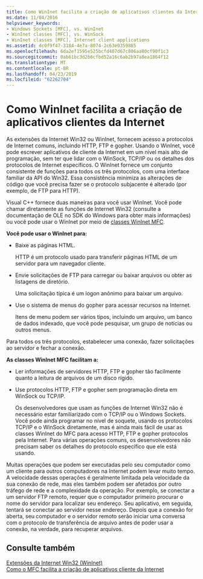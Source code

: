 ```yaml
---
title: Como WinInet facilita a criação de aplicativos clientes da Internet
ms.date: 11/04/2016
helpviewer_keywords:
- Windows Sockets [MFC], vs. WinInet
- WinInet classes [MFC], vs. WinSock
- WinInet classes [MFC], Internet client applications
ms.assetid: dc0f9f47-3184-4e7a-8074-2c63e0359885
ms.openlocfilehash: 6da2ef1595e525bcfd407d67c806aa80cf90f1c3
ms.sourcegitcommit: 0ab61bc3d2b6cfbd52a16c6ab2b97a8ea1864f12
ms.translationtype: MT
ms.contentlocale: pt-BR
ms.lasthandoff: 04/23/2019
ms.locfileid: "62262704"
---
```

# <a name="how-wininet-makes-it-easier-to-create-internet-client-applications"></a>Como WinInet facilita a criação de aplicativos clientes da Internet

As extensões da Internet Win32 ou WinInet, fornecem acesso a protocolos de Internet comuns, incluindo HTTP, FTP e gopher. Usando o WinInet, você pode escrever aplicativos de cliente da Internet em um nível mais alto de programação, sem ter que lidar com o WinSock, TCP/IP ou os detalhes dos protocolos de Internet específicos. O WinInet fornece um conjunto consistente de funções para todos os três protocolos, com uma interface familiar da API do Win32. Essa consistência minimiza as alterações de código que você precisa fazer se o protocolo subjacente é alterado (por exemplo, de FTP para HTTP).

Visual C++ fornece duas maneiras para você usar WinInet. Você pode chamar diretamente as funções de Internet Win32 (consulte a documentação de OLE no SDK do Windows para obter mais informações) ou você pode usar o WinInet por meio de [classes WinInet MFC](../mfc/mfc-classes-for-creating-internet-client-applications.md).

**Você pode usar o WinInet para:**

- Baixe as páginas HTML.

   HTTP é um protocolo usado para transferir páginas HTML de um servidor para um navegador cliente.

- Envie solicitações de FTP para carregar ou baixar arquivos ou obter as listagens de diretório.

   Uma solicitação típica é um logon anônimo para baixar um arquivo.

- Use o sistema de menus do gopher para acessar recursos na Internet.

   Itens de menu podem ser vários tipos, incluindo um arquivo, um banco de dados indexado, que você pode pesquisar, um grupo de notícias ou outros menus.

Para todos os três protocolos, estabelecer uma conexão, fazer solicitações ao servidor e fechar a conexão.

**As classes WinInet MFC facilitam a:**

- Ler informações de servidores HTTP, FTP e gopher tão facilmente quanto a leitura de arquivos de um disco rígido.

- Use protocolos HTTP, FTP e gopher sem programação direta em WinSock ou TCP/IP.

   Os desenvolvedores que usam as funções de Internet Win32 não é necessário estar familiarizado com o TCP/IP ou o Windows Sockets. Você pode ainda programar no nível de soquete, usando os protocolos TCP/IP e o WinSock diretamente, mas é ainda mais fácil de usar as classes WinInet do MFC para acesso HTTP, FTP e gopher protocolos pela Internet. Para várias operações comuns, os desenvolvedores não precisam saber os detalhes do protocolo específico que ele está usando.

Muitas operações que podem ser executadas pelo seu computador como um cliente para outros computadores na Internet podem levar muito tempo. A velocidade dessas operações é geralmente limitada pela velocidade da sua conexão de rede, mas eles também podem ser afetados por outro tráfego de rede e a complexidade da operação. Por exemplo, se conectar a um servidor FTP remoto, requer que o computador primeiro procurar o nome do servidor para localizar seu endereço. Seu aplicativo, em seguida, tentará se conectar ao servidor nesse endereço. Depois que a conexão for aberta, seu computador e o servidor remoto serão iniciar uma conversa com o protocolo de transferência de arquivo antes de poder usar a conexão, na verdade, para recuperar arquivos.

## <a name="see-also"></a>Consulte também

[Extensões da Internet Win32 (WinInet)](../mfc/win32-internet-extensions-wininet.md)<br/>
[Como o MFC facilita a criação de aplicativos cliente da Internet](../mfc/how-mfc-makes-it-easier-to-create-internet-client-applications.md)
